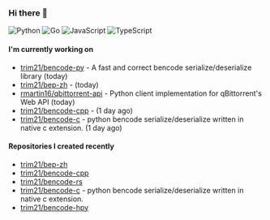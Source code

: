 ### Hi there 👋

![Python](https://img.shields.io/badge/python-3670A0?style=for-the-badge&logo=python&logoColor=ffdd54)
![Go](https://img.shields.io/badge/go-%2300ADD8.svg?style=for-the-badge&logo=go&logoColor=white)
![JavaScript](https://img.shields.io/badge/javascript-%23323330.svg?style=for-the-badge&logo=javascript&logoColor=%23F7DF1E)
![TypeScript](https://img.shields.io/badge/typescript-%23007ACC.svg?style=for-the-badge&logo=typescript&logoColor=white)

#### I'm currently working on

- [trim21/bencode-py](https://github.com/trim21/bencode-py) - A fast and correct bencode serialize/deserialize library (today)
- [trim21/bep-zh](https://github.com/trim21/bep-zh) -  (today)
- [rmartin16/qbittorrent-api](https://github.com/rmartin16/qbittorrent-api) - Python client implementation for qBittorrent&#39;s Web API (today)
- [trim21/bencode-cpp](https://github.com/trim21/bencode-cpp) -  (1 day ago)
- [trim21/bencode-c](https://github.com/trim21/bencode-c) - python bencode serialize/deserialize written in native c extension. (1 day ago)

#### Repositories I created recently

- [trim21/bep-zh](https://github.com/trim21/bep-zh)
- [trim21/bencode-cpp](https://github.com/trim21/bencode-cpp)
- [trim21/bencode-rs](https://github.com/trim21/bencode-rs)
- [trim21/bencode-c](https://github.com/trim21/bencode-c) - python bencode serialize/deserialize written in native c extension.
- [trim21/bencode-hpy](https://github.com/trim21/bencode-hpy)
